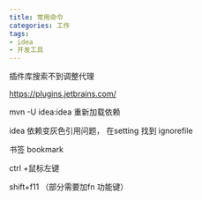 ```yaml
---
title: 常用命令
categories: 工作
tags: 
- idea
- 开发工具
---
```

 插件库搜索不到调整代理

https://plugins.jetbrains.com/

mvn -U idea:idea  重新加载依赖

idea 依赖变灰色引用问题， 在setting 找到 ignorefile





书签 bookmark

ctrl +鼠标左键

shift+f11 （部分需要加fn 功能键）